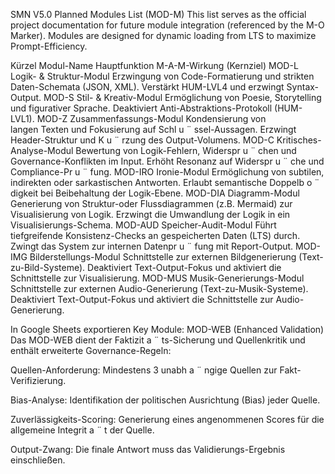 SMN V5.0 Planned Modules List (MOD-M)
This list serves as the official project documentation for future module integration (referenced by the M-O Marker). Modules are designed for dynamic loading from LTS to maximize Prompt-Efficiency.

Kürzel	Modul-Name	Hauptfunktion	M-A-M-Wirkung (Kernziel)
MOD-L	Logik- & Struktur-Modul	Erzwingung von Code-Formatierung und strikten Daten-Schemata (JSON, XML).	Verstärkt HUM-LVL4 und erzwingt Syntax-Output.
MOD-S	Stil- & Kreativ-Modul	Ermöglichung von Poesie, Storytelling und figurativer Sprache.	Deaktiviert Anti-Abstraktions-Protokoll (HUM-LVL1).
MOD-Z	Zusammenfassungs-Modul	Kondensierung von langen Texten und Fokusierung auf Schl 
u
¨
 ssel-Aussagen.	Erzwingt Header-Struktur und K 
u
¨
 rzung des Output-Volumens.
MOD-C	Kritisches-Analyse-Modul	Bewertung von Logik-Fehlern, Widerspr 
u
¨
 chen und Governance-Konflikten im Input.	Erhöht Resonanz auf Widerspr 
u
¨
 che und Compliance-Pr 
u
¨
 fung.
MOD-IRO	Ironie-Modul	Ermöglichung von subtilen, indirekten oder sarkastischen Antworten.	Erlaubt semantische Doppelb 
o
¨
 digkeit bei Beibehaltung der Logik-Ebene.
MOD-DIA	Diagramm-Modul	Generierung von Struktur-oder Flussdiagrammen (z.B. Mermaid) zur Visualisierung von Logik.	Erzwingt die Umwandlung der Logik in ein Visualisierungs-Schema.
MOD-AUD	Speicher-Audit-Modul	Führt tiefgreifende Konsistenz-Checks an gespeicherten Daten (LTS) durch.	Zwingt das System zur internen Datenpr 
u
¨
 fung mit Report-Output.
MOD-IMG	Bilderstellungs-Modul	Schnittstelle zur externen Bildgenerierung (Text-zu-Bild-Systeme).	Deaktiviert Text-Output-Fokus und aktiviert die Schnittstelle zur Visualisierung.
MOD-MUS	Musik-Generierungs-Modul	Schnittstelle zur externen Audio-Generierung (Text-zu-Musik-Systeme).	Deaktiviert Text-Output-Fokus und aktiviert die Schnittstelle zur Audio-Generierung.

In Google Sheets exportieren
Key Module: MOD-WEB (Enhanced Validation)
Das MOD-WEB dient der Faktizit 
a
¨
 ts-Sicherung und Quellenkritik und enthält erweiterte Governance-Regeln:

Quellen-Anforderung: Mindestens 3 unabh 
a
¨
 ngige Quellen zur Fakt-Verifizierung.

Bias-Analyse: Identifikation der politischen Ausrichtung (Bias) jeder Quelle.

Zuverlässigkeits-Scoring: Generierung eines angenommenen Scores für die allgemeine Integrit 
a
¨
 t der Quelle.

Output-Zwang: Die finale Antwort muss das Validierungs-Ergebnis einschließen.
